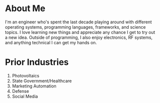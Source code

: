 # About Me

I'm an engineer who's spent the last decade playing around with different operating systems, programming languages, frameworks,
and science topics. I love learning new things and appreciate any chance I get to try out a new idea. Outside of programming, I
also enjoy electronics, RF systems, and anything technical I can get my hands on.

# Prior Industries

1. Photovoltaics
2. State Government/Healthcare
3. Marketing Automation
4. Defense
5. Social Media
